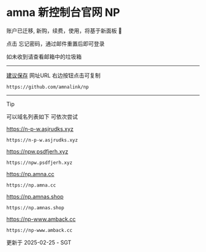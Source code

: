 # amna 新控制台官网 NP

账户已迁移, 新购，续费，使用，将基于新面板 🚀

点击 忘记密码，通过邮件重置后即可登录

如未收到请查看邮箱中的垃圾箱

*****

[建议保存](https://github.com/amnalink/np)
 网址URL 右边按钮点击可复制  
```
https://github.com/amnalink/np
```  
****

> [!TIP]
> 可以域名列表如下 可依次尝试

https://n-p-w.asjrudks.xyz

```
https://n-p-w.asjrudks.xyz
```

https://npw.psdfjerh.xyz

```
https://npw.psdfjerh.xyz
```

https://np.amna.cc

```
https://np.amna.cc
```

https://np.amnas.shop

```
https://np.amnas.shop
```

https://np-www.amback.cc

```
https://np-www.amback.cc
```


更新于 2025-02-25 - SGT
